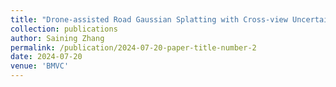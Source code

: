 ```yaml
---
title: "Drone-assisted Road Gaussian Splatting with Cross-view Uncertainty"
collection: publications
author: Saining Zhang
permalink: /publication/2024-07-20-paper-title-number-2
date: 2024-07-20
venue: 'BMVC'
---
```


